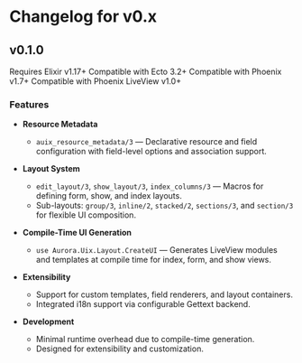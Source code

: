 # Changelog for v0.x

## v0.1.0

Requires Elixir v1.17+
Compatible with Ecto 3.2+
Compatible with Phoenix v1.7+
Compatible with Phoenix LiveView v1.0+

### Features

- **Resource Metadata**
  - `auix_resource_metadata/3` — Declarative resource and field configuration with field-level options and association support.

- **Layout System**
  - `edit_layout/3`, `show_layout/3`, `index_columns/3` — Macros for defining form, show, and index layouts.
  - Sub-layouts: `group/3`, `inline/2`, `stacked/2`, `sections/3`, and `section/3` for flexible UI composition.

- **Compile-Time UI Generation**
  - `use Aurora.Uix.Layout.CreateUI` — Generates LiveView modules and templates at compile time for index, form, and show views.

- **Extensibility**
  - Support for custom templates, field renderers, and layout containers.
  - Integrated i18n support via configurable Gettext backend.

- **Development**
  - Minimal runtime overhead due to compile-time generation.
  - Designed for extensibility and customization.
